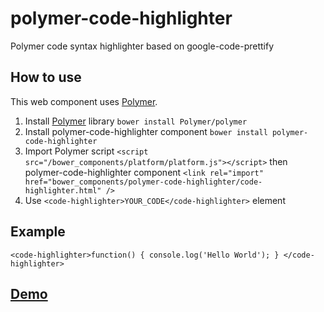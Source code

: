polymer-code-highlighter
========================

Polymer code syntax highlighter based on google-code-prettify

## How to use

This web component uses [Polymer](http://www.polymer-project.org).

1. Install [Polymer](http://www.polymer-project.org) library `bower install Polymer/polymer`
2. Install polymer-code-highlighter component `bower install polymer-code-highlighter`
3. Import Polymer script `<script src="/bower_components/platform/platform.js"></script>` then polymer-code-highlighter component `<link rel="import" href="bower_components/polymer-code-highlighter/code-highlighter.html" />`
4. Use `<code-highlighter>YOUR_CODE</code-highlighter>` element

## Example
`<code-highlighter>function() { console.log('Hello World'); } </code-highlighter>`

## [Demo](https://dev-priya.github.io/polymer-code-highlighter/components/polymer-code-highlighter/demo.html)
